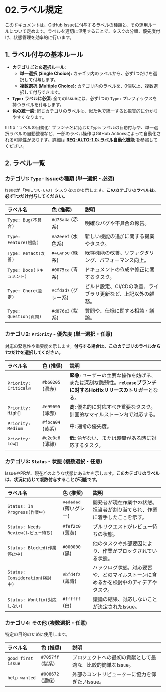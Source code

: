 # 02.ラベル規定

このドキュメントは、GitHub
Issueに付与するラベルの種類と、その運用ルールについて定めます。ラベルを適切に活用することで、タスクの分類、優先度付け、状態管理を効率的に行います。

## 1. ラベル付与の基本ルール

- **カテゴリごとの選択ルール:**
  - **単一選択 (Single Choice):**
    カテゴリ内のラベルから、必ず1つだけを選択して付与します。
  - **複数選択 (Multiple Choice):**
    カテゴリ内のラベルを、0個以上、複数選択して付与できます。
- **`Type:` ラベルは必須:** 全てのIssueには、必ず1つの `Type:`
  プレフィックスを持つラベルを付与します。
- **色の統一感:**
  同じカテゴリのラベルは、似た色で統一すると視覚的に分かりやすくなります。

!!! tip
"ラベルの自動化" ブランチ名に応じた`Type:`ラベルの自動付与や、単一選択ラベルの自動整理など、一部のラベル操作はGitHub
Actionsによって自動化される可能性があります。詳細は
**[REQ-AUTO-1.0: ラベル自動化機能](../../../01_要求仕様/01_機能要件/02_ラベル自動化機能.md)**
を参照してください。

## 2. ラベル一覧

### カテゴリ1: `Type` - Issueの種類 (単一選択・必須)

Issueが「何についての」タスクなのかを示します。**このカテゴリのラベルは、必ず1つだけ付与してください。**

| ラベル名                   | 色 (推奨)            | 説明                                                          |
| :------------------------- | :------------------- | :------------------------------------------------------------ |
| `Type: Bug(不具合)`        | `#d73a4a` (赤系)     | 明確なバグや不具合の報告。                                    |
| `Type: Feature(機能)`      | `#a2eeef` (水色系)   | 新しい機能の追加に関する提案やタスク。                        |
| `Type: Refact(改善)`       | `#4CAF50` (緑系)     | 既存機能の改善、リファクタリング、パフォーマンス向上。        |
| `Type: Docs(ドキュメント)` | `#0075ca` (青系)     | ドキュメントの作成や修正に関するタスク。                      |
| `Type: Chore(設定)`        | `#cfd3d7` (グレー系) | ビルド設定、CI/CDの改善、ライブラリ更新など、上記以外の雑務。 |
| `Type: Question(質問)`     | `#d876e3` (紫系)     | 質問や、仕様に関する相談・議論。                              |

### カテゴリ2: `Priority` - 優先度 (単一選択・任意)

対応の緊急性や重要度を示します。**付与する場合は、このカテゴリのラベルから1つだけを選択してください。**

| ラベル名               | 色 (推奨)        | 説明                                                                                                                      |
| :--------------------- | :--------------- | :------------------------------------------------------------------------------------------------------------------------ |
| `Priority: Critical🔥` | `#b60205` (濃赤) | **緊急:** ユーザーの主要な操作を妨げる、または深刻な脆弱性。**`release`ブランチに対するHotfixリリースのトリガー**となる。 |
| `Priority: High🔼`     | `#e99695` (薄赤) | **高:** 優先的に対応すべき重要なタスク。計画的なマイルストーン内で対応する。                                              |
| `Priority: Medium`     | `#fbca04` (黄系) | **中:** 通常の優先度。                                                                                                    |
| `Priority: Low🔽`      | `#c2e0c6` (薄緑) | **低:** 急がない、または時間がある時に対応するタスク。                                                                    |

### カテゴリ3: `Status` - 状態 (複数選択・任意)

IssueやPRが、現在どのような状態にあるかを示します。**このカテゴリのラベルは、状況に応じて複数付与することが可能です。**

| ラベル名                             | 色 (推奨)              | 説明                                                                                 |
| :----------------------------------- | :--------------------- | :----------------------------------------------------------------------------------- |
| `Status: In Progress(作業中)`        | `#ededed` (薄いグレー) | 開発者が現在作業中の状態。担当者が割り当てられ、作業に着手したことを示す。           |
| `Status: Needs Review(レビュー待ち)` | `#fef2c0` (薄黄)       | プルリクエストがレビュー待ちの状態。                                                 |
| `Status: Blocked(作業停止中)`        | `#000000` (黒)         | 他のタスクや外部要因により、作業がブロックされている状態。                           |
| `Status: Consideration(検討中)`      | `#bfd4f2` (薄青)       | バックログ状態。対応要否や、どのマイルストーンに含めるかを検討中のアイデアやタスク。 |
| `Status: Wontfix(対応しない)`        | `#ffffff` (白)         | 議論の結果、対応しないことが決定されたIssue。                                        |

### カテゴリ4: その他 (複数選択・任意)

特定の目的のために使用します。

| ラベル名           | 色 (推奨)        | 説明                                                        |
| :----------------- | :--------------- | :---------------------------------------------------------- |
| `good first issue` | `#7057ff` (紫系) | プロジェクトへの最初の貢献として最適な、比較的簡単なIssue。 |
| `help wanted`      | `#008672` (濃緑) | 外部のコントリビューターに協力を仰ぎたいIssue。             |

